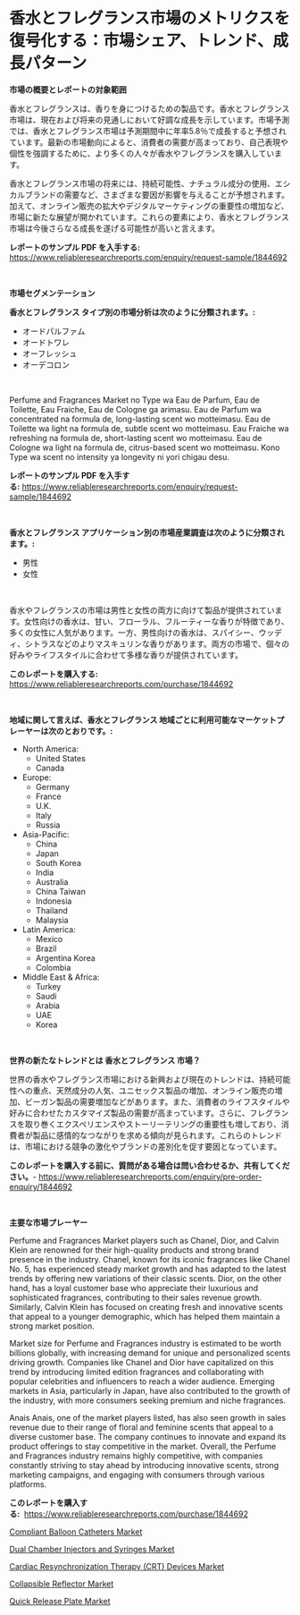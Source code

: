 <p><h1>香水とフレグランス市場のメトリクスを復号化する：市場シェア、トレンド、成長パターン</h1></p><p><strong>市場の概要とレポートの対象範囲</strong></p>
<p><p>香水とフレグランスは、香りを身につけるための製品です。香水とフレグランス市場は、現在および将来の見通しにおいて好調な成長を示しています。市場予測では、香水とフレグランス市場は予測期間中に年率5.8％で成長すると予想されています。最新の市場動向によると、消費者の需要が高まっており、自己表現や個性を強調するために、より多くの人々が香水やフレグランスを購入しています。</p><p>香水とフレグランス市場の将来には、持続可能性、ナチュラル成分の使用、エシカルブランドの需要など、さまざまな要因が影響を与えることが予想されます。加えて、オンライン販売の拡大やデジタルマーケティングの重要性の増加など、市場に新たな展望が開かれています。これらの要素により、香水とフレグランス市場は今後さらなる成長を遂げる可能性が高いと言えます。</p></p>
<p><strong>レポートのサンプル PDF を入手する:</strong> <a href="https://www.reliableresearchreports.com/enquiry/request-sample/1844692">https://www.reliableresearchreports.com/enquiry/request-sample/1844692</a></p>
<p>&nbsp;</p>
<p><strong>市場セグメンテーション</strong></p>
<p><strong>香水とフレグランス タイプ別の市場分析は次のように分類されます。:</strong></p>
<p><ul><li>オードパルファム</li><li>オードトワレ</li><li>オーフレッシュ</li><li>オーデコロン</li></ul></p>
<p>&nbsp;</p>
<p><p>Perfume and Fragrances Market no Type wa Eau de Parfum, Eau de Toilette, Eau Fraiche, Eau de Cologne ga arimasu. Eau de Parfum wa concentrated na formula de, long-lasting scent wo motteimasu. Eau de Toilette wa light na formula de, subtle scent wo motteimasu. Eau Fraiche wa refreshing na formula de, short-lasting scent wo motteimasu. Eau de Cologne wa light na formula de, citrus-based scent wo motteimasu. Kono Type wa scent no intensity ya longevity ni yori chigau desu.</p></p>
<p><strong>レポートのサンプル PDF を入手する:</strong>&nbsp;<a href="https://www.reliableresearchreports.com/enquiry/request-sample/1844692">https://www.reliableresearchreports.com/enquiry/request-sample/1844692</a></p>
<p>&nbsp;</p>
<p><strong> 香水とフレグランス アプリケーション別の市場産業調査は次のように分類されます。:</strong></p>
<p><ul><li>男性</li><li>女性</li></ul></p>
<p>&nbsp;</p>
<p><p>香水やフレグランスの市場は男性と女性の両方に向けて製品が提供されています。女性向けの香水は、甘い、フローラル、フルーティーな香りが特徴であり、多くの女性に人気があります。一方、男性向けの香水は、スパイシー、ウッディ、シトラスなどのよりマスキュリンな香りがあります。両方の市場で、個々の好みやライフスタイルに合わせて多様な香りが提供されています。</p></p>
<p><strong>このレポートを購入する:</strong>&nbsp; <a href="https://www.reliableresearchreports.com/purchase/1844692">https://www.reliableresearchreports.com/purchase/1844692</a></p>
<p>&nbsp;</p>
<p><strong>地域に関して言えば、香水とフレグランス 地域ごとに利用可能なマーケットプレーヤーは次のとおりです。:</strong></p>
<p><ul>
    <li>
        North America:
        <ul>
            <li>United States</li>
            <li>Canada</li>
        </ul>
    </li>
    <li>
        Europe:
        <ul>
            <li>Germany</li>
            <li>France</li>
            <li>U.K.</li>
            <li>Italy</li>
            <li>Russia</li>
        </ul>
    </li>
    <li>
        Asia-Pacific:
        <ul>
            <li>China</li>
            <li>Japan</li>
            <li>South Korea</li>
            <li>India</li>
            <li>Australia</li>
            <li>China Taiwan</li>
            <li>Indonesia</li>
            <li>Thailand</li>
            <li>Malaysia</li>
        </ul>
    </li>
    <li>
        Latin America:
        <ul>
            <li>Mexico</li>
            <li>Brazil</li>
            <li>Argentina Korea</li>
            <li>Colombia</li>
        </ul>
    </li>
    <li>
        Middle East & Africa:
        <ul>
            <li>Turkey</li>
            <li>Saudi</li>
            <li>Arabia</li>
            <li>UAE</li>
            <li>Korea</li>
        </ul>
    </li>
    </ul></p>
<p>&nbsp;</p>
<p><strong>世界の新たなトレンドとは 香水とフレグランス 市場？</strong></p>
<p><p>世界の香水やフレグランス市場における新興および現在のトレンドは、持続可能性への重点、天然成分の人気、ユニセックス製品の増加、オンライン販売の増加、ビーガン製品の需要増加などがあります。また、消費者のライフスタイルや好みに合わせたカスタマイズ製品の需要が高まっています。さらに、フレグランスを取り巻くエクスペリエンスやストーリーテリングの重要性も増しており、消費者が製品に感情的なつながりを求める傾向が見られます。これらのトレンドは、市場における競争の激化やブランドの差別化を促す要因となっています。</p></p>
<p><strong>このレポートを購入する前に、質問がある場合は問い合わせるか、共有してください。</strong>- <a href="https://www.reliableresearchreports.com/enquiry/pre-order-enquiry/1844692">https://www.reliableresearchreports.com/enquiry/pre-order-enquiry/1844692</a></p>
<p>&nbsp;</p>
<p><strong>主要な市場プレーヤー</strong></p>
<p><p>Perfume and Fragrances Market players such as Chanel, Dior, and Calvin Klein are renowned for their high-quality products and strong brand presence in the industry. Chanel, known for its iconic fragrances like Chanel No. 5, has experienced steady market growth and has adapted to the latest trends by offering new variations of their classic scents. Dior, on the other hand, has a loyal customer base who appreciate their luxurious and sophisticated fragrances, contributing to their sales revenue growth. Similarly, Calvin Klein has focused on creating fresh and innovative scents that appeal to a younger demographic, which has helped them maintain a strong market position.</p><p>Market size for Perfume and Fragrances industry is estimated to be worth billions globally, with increasing demand for unique and personalized scents driving growth. Companies like Chanel and Dior have capitalized on this trend by introducing limited edition fragrances and collaborating with popular celebrities and influencers to reach a wider audience. Emerging markets in Asia, particularly in Japan, have also contributed to the growth of the industry, with more consumers seeking premium and niche fragrances.</p><p>Anais Anais, one of the market players listed, has also seen growth in sales revenue due to their range of floral and feminine scents that appeal to a diverse customer base. The company continues to innovate and expand its product offerings to stay competitive in the market. Overall, the Perfume and Fragrances industry remains highly competitive, with companies constantly striving to stay ahead by introducing innovative scents, strong marketing campaigns, and engaging with consumers through various platforms.</p></p>
<p><strong>このレポートを購入する:</strong>&nbsp;&nbsp;<a href="https://www.reliableresearchreports.com/purchase/1844692">https://www.reliableresearchreports.com/purchase/1844692</a></p>
<p><p><a href="https://forested-sushi-9b0.notion.site/Compliant-Balloon-Catheters-Market-Insights-Market-Players-and-Forecast-Till-2031-60bc80277c874d13bb969a945601ebe5">Compliant Balloon Catheters Market</a></p><p><a href="https://github.com/Sherrillcrooksxa8i18ucf2m/Market-Research-Report-List-1/blob/main/dual-chamber-injectors-and-syringes-market.md">Dual Chamber Injectors and Syringes Market</a></p><p><a href="https://lydian-appliance-61d.notion.site/Cardiac-Resynchronization-Therapy-CRT-Devices-Market-Share-Market-New-Trends-Analysis-Report-By--8db8edd0a53c4031b62d87d9601fb679">Cardiac Resynchronization Therapy (CRT) Devices Market</a></p><p><a href="https://view.publitas.com/reportprime-1/collapsible-reflector-market-research-report-forecasted-for-period-from-2024-2031-by-market-type-market-application-and-region/">Collapsible Reflector Market</a></p><p><a href="https://view.publitas.com/reportprime-1/global-quick-release-plate-market-size-and-market-trends-insights-and-projections-from-2024-to-2031/">Quick Release Plate Market</a></p></p>